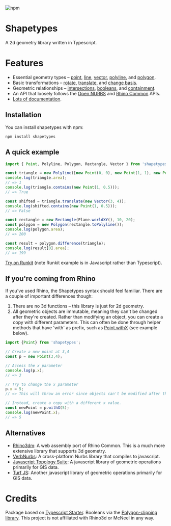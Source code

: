 ![npm](https://img.shields.io/npm/v/shapetypes)

# Shapetypes

A 2d geometry library written in Typescript. 

# Features
- Essential geometry types – [point](https://deardanieldavis.github.io/shapetypes/classes/point.html), [line](https://deardanieldavis.github.io/shapetypes/classes/line.html), [vector](https://deardanieldavis.github.io/shapetypes/classes/vector.html), [polyline](https://deardanieldavis.github.io/shapetypes/classes/polyline.html), and [polygon](https://deardanieldavis.github.io/shapetypes/classes/polygon.html).
- Basic transformations – [rotate](https://deardanieldavis.github.io/shapetypes/classes/transform.html#rotate), [translate](https://deardanieldavis.github.io/shapetypes/classes/transform.html#translate), and [change basis](https://deardanieldavis.github.io/shapetypes/classes/transform.html#changebasis).
- Geometric relationships – [intersections](https://deardanieldavis.github.io/shapetypes/modules/intersection.html), [booleans](https://deardanieldavis.github.io/shapetypes/classes/polygon.html#union), and [containment](https://deardanieldavis.github.io/shapetypes/classes/polygon.html#contains).
- An API that loosely follows the [Open NURBS](https://github.com/mcneel/opennurbs/) and [Rhino Common](https://developer.rhino3d.com/api/RhinoCommon/html/R_Project_RhinoCommon.htm) APIs.
- [Lots of documentation](https://deardanieldavis.github.io/shapetypes/).

## Installation
You can install shapetypes with npm:

```npm install shapetypes```

## A quick example
```ts
import { Point, Polyline, Polygon, Rectangle, Vector } from 'shapetypes';

const triangle = new Polyline([new Point(0, 0), new Point(1, 1), new Point(2, 0)], true);
console.log(triangle.area);
// => 1
console.log(triangle.contains(new Point(1, 0.5)));
// => True

const shifted = triangle.translate(new Vector(3, 4));
console.log(shifted.contains(new Point(1, 0.5)));
// => False

const rectangle = new Rectangle(Plane.worldXY(), 10, 20);
const polygon = new Polygon(rectangle.toPolyline());
console.log(polygon.area);
// => 200

const result = polygon.difference(triangle);
console.log(result[0].area);
// => 199
```
[Try on Runkit](https://runkit.com/deardanieldavis/shapetypes-main) (note Runkit example is in Javascript rather than Typescript).

## If you're coming from Rhino
If you've used Rhino, the Shapetypes syntax should feel familiar. There are a couple of important differences though:
1. There are no 3d functions – this library is just for 2d geometry.
2. All geometric objects are immutable, meaning they can't be changed after they're created.
  Rather than modifying an object, you can create a copy with different parameters.
   This can often be done through helper methods that have 'with' as prefix, such as [Point.withX](https://deardanieldavis.github.io/shapetypes/classes/point.html#withx)
   (see example below).
```ts
import {Point} from 'shapetypes';

// Create a new point at 3,4
const p = new Point(3,4);

// Access the x parameter
console.log(p.x);
// => 3

// Try to change the x parameter 
p.x = 5;
// => This will throw an error since objects can't be modified after they're created.

// Instead, create a copy with a different x value.
const newPoint = p.withX(5);
console.log(newPoint.x);
// => 5
```


## Alternatives
- [Rhino3dm](https://www.npmjs.com/package/rhino3dm): A web assembly port of Rhino Common. This is a much 
more extensive library that supports 3d geometry.
- [VerbNurbs](https://www.npmjs.com/package/verb-nurbs): A cross-platform Nurbs library that compiles to javascript.
- [Javascript Topology Suite](https://github.com/bjornharrtell/jsts): A javascript library of geometric operations primarily for GIS data.
- [Turf JS](https://turfjs.org): Another javascript library of geometric operations primarily for GIS data.

# Credits
Package based on [Typescript Starter](https://github.com/bitjson/typescript-starter).
Booleans via the [Polygon-clipping library](https://github.com/mfogel/polygon-clipping).
This project is not affiliated with Rhino3d or McNeel in any way.
